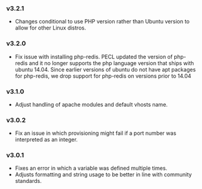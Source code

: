 ### v3.2.1
 - Changes conditional to use PHP version rather than Ubuntu version
 to allow for other Linux distros.

### v3.2.0
 - Fix issue with installing php-redis. PECL updated the version of
 php-redis and it no longer supports the php language version that
 ships with ubuntu 14.04. Since earlier versions of ubuntu do not have
 apt packages for php-redis, we drop support for php-redis on versions
 prior to 14.04

### v3.1.0
 - Adjust handling of apache modules and default vhosts name.

### v3.0.2

 - Fix an issue in which provisioning might fail if a port number was interpreted as an integer.

### v3.0.1

 - Fixes an error in which a variable was defined multiple times.
 - Adjusts formatting and string usage to be better in line with community standards.
